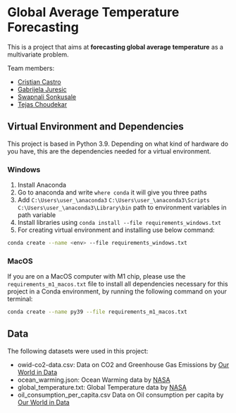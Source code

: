 # Global Average Temperature Forecasting

This is a project that aims at **forecasting global average temperature** as a multivariate problem. 

Team members:
- [Cristian Castro](https://github.com/cristian-castro-a)
- [Gabrijela Juresic]()
- [Swapnali Sonkusale]()
- [Tejas Choudekar]()

## Virtual Environment and Dependencies
This project is based in Python 3.9. Depending on what kind of hardware do you have, this are the dependencies needed for a virtual environment.

### Windows
1. Install Anaconda
2. Go to anaconda and write `where conda` it will give you three paths
3. Add `C:\Users\user_\anaconda3` `C:\Users\user_\anaconda3\Scripts` `C:\Users\user_\anaconda3\Library\bin` path to environment variables in path variable
4. Install libraries using `conda install --file requirements_windows.txt`
5. For creating virtual environment and installing use below command: 
```bash 
conda create --name <env> --file requirements_windows.txt
```

### MacOS
If you are on a MacOS computer with M1 chip, please use the `requirements_m1_macos.txt` file to install all dependencies necessary for this project in a Conda environment, by running the following command on your terminal:
```bash
conda create --name py39 --file requirements_m1_macos.txt
```

## Data
The following datasets were used in this project:
- owid-co2-data.csv: Data on CO2 and Greenhouse Gas Emissions by [Our World in Data](https://github.com/owid/co2-data)
- ocean_warming.json: Ocean Warming data by [NASA](https://climate.nasa.gov/vital-signs/ocean-warming/)
- global_temperature.txt: Global Temperature data by [NASA](https://climate.nasa.gov/vital-signs/global-temperature/)
- oil_consumption_per_capita.csv Data on Oil consumption per capita by [Our World in Data](https://ourworldindata.org/grapher/oil-consumption-per-capita)